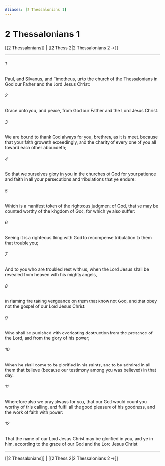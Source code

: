 ```yaml
---
Aliases: [2 Thessalonians 1]
---
```

# 2 Thessalonians 1

[[2 Thessalonians]] | [[2 Thess 2|2 Thessalonians 2 →]]
***



###### 1 
Paul, and Silvanus, and Timotheus, unto the church of the Thessalonians in God our Father and the Lord Jesus Christ: 

###### 2 
Grace unto you, and peace, from God our Father and the Lord Jesus Christ. 

###### 3 
We are bound to thank God always for you, brethren, as it is meet, because that your faith groweth exceedingly, and the charity of every one of you all toward each other aboundeth; 

###### 4 
So that we ourselves glory in you in the churches of God for your patience and faith in all your persecutions and tribulations that ye endure: 

###### 5 
Which is a manifest token of the righteous judgment of God, that ye may be counted worthy of the kingdom of God, for which ye also suffer: 

###### 6 
Seeing it is a righteous thing with God to recompense tribulation to them that trouble you; 

###### 7 
And to you who are troubled rest with us, when the Lord Jesus shall be revealed from heaven with his mighty angels, 

###### 8 
In flaming fire taking vengeance on them that know not God, and that obey not the gospel of our Lord Jesus Christ: 

###### 9 
Who shall be punished with everlasting destruction from the presence of the Lord, and from the glory of his power; 

###### 10 
When he shall come to be glorified in his saints, and to be admired in all them that believe (because our testimony among you was believed) in that day. 

###### 11 
Wherefore also we pray always for you, that our God would count you worthy of this calling, and fulfil all the good pleasure of his goodness, and the work of faith with power: 

###### 12 
That the name of our Lord Jesus Christ may be glorified in you, and ye in him, according to the grace of our God and the Lord Jesus Christ.

***
[[2 Thessalonians]] | [[2 Thess 2|2 Thessalonians 2 →]]
